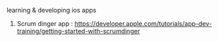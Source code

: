 learning & developing ios apps
1. Scrum dinger app : https://developer.apple.com/tutorials/app-dev-training/getting-started-with-scrumdinger
